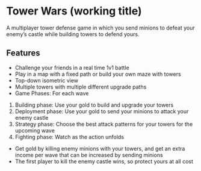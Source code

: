 # Tower Wars (working title)

A multiplayer tower defense game in which you send minions to defeat your enemy’s castle while building towers to defend yours.

## Features
* Challenge your friends in a real time 1v1 battle
* Play in a map with a fixed path or build your own maze with towers
*	Top-down isometric view
*	Multiple towers with multiple different upgrade paths
*	Game Phases: For each wave
  1. Building phase: Use your gold to build and upgrade your towers
  1. Deployment phase: Use your gold to send your minions to attack your enemy castle
  1. Strategy phase: Choose the best attack patterns for your towers for the upcoming wave
  1. Fighting phase: Watch as the action unfolds
*	Get gold by killing enemy minions with your towers, and get an extra income per wave that can be increased by sending minions
*	The first player to kill the enemy castle wins, so protect yours at all cost
